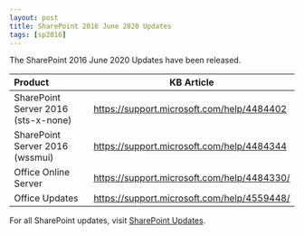 ```yaml
---
layout: post
title: SharePoint 2016 June 2020 Updates
tags: [sp2016]
---
```


The SharePoint 2016 June 2020 Updates have been released.

|Product | KB Article |
|:--- |--- |
|SharePoint Server 2016 (sts-x-none) | <https://support.microsoft.com/help/4484402> |
|SharePoint Server 2016 (wssmui) | <https://support.microsoft.com/help/4484344> |
|Office Online Server | <https://support.microsoft.com/help/4484330/> |
|Office Updates | <https://support.microsoft.com/help/4559448/> |

For all SharePoint updates, visit [SharePoint Updates](https://sharepointupdates.com).